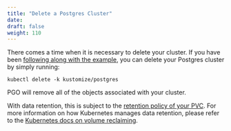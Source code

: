```yaml
---
title: "Delete a Postgres Cluster"
date:
draft: false
weight: 110
---
```


There comes a time when it is necessary to delete your cluster. If you have been [following along with the example](https://github.com/CrunchyData/postgres-operator-examples), you can delete your Postgres cluster by simply running:

```
kubectl delete -k kustomize/postgres
```

PGO will remove all of the objects associated with your cluster.

With data retention, this is subject to the [retention policy of your PVC](https://kubernetes.io/docs/concepts/storage/persistent-volumes/#reclaiming). For more information on how Kubernetes manages data retention, please refer to the [Kubernetes docs on volume reclaiming](https://kubernetes.io/docs/concepts/storage/persistent-volumes/#reclaiming).
